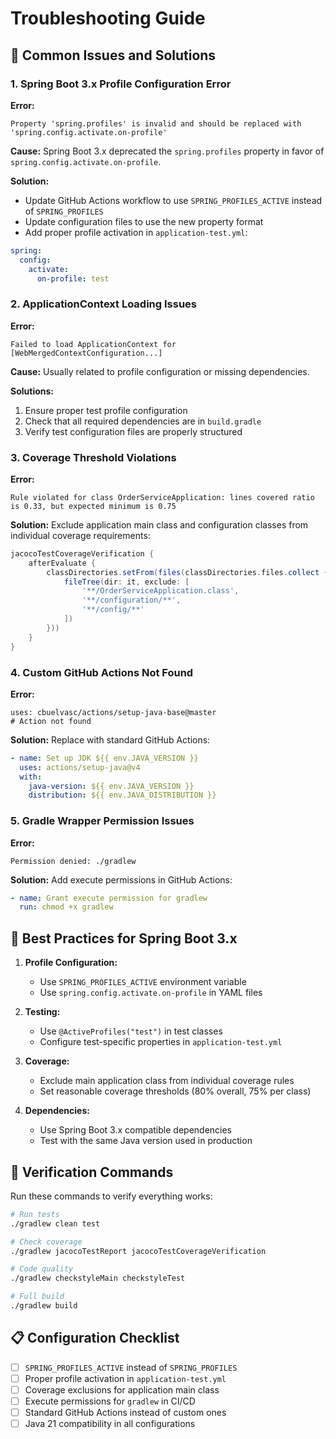 # Troubleshooting Guide

## 🚨 Common Issues and Solutions

### 1. Spring Boot 3.x Profile Configuration Error

**Error:**
```
Property 'spring.profiles' is invalid and should be replaced with 'spring.config.activate.on-profile'
```

**Cause:** Spring Boot 3.x deprecated the `spring.profiles` property in favor of `spring.config.activate.on-profile`.

**Solution:**
- Update GitHub Actions workflow to use `SPRING_PROFILES_ACTIVE` instead of `SPRING_PROFILES`
- Update configuration files to use the new property format
- Add proper profile activation in `application-test.yml`:

```yaml
spring:
  config:
    activate:
      on-profile: test
```

### 2. ApplicationContext Loading Issues

**Error:**
```
Failed to load ApplicationContext for [WebMergedContextConfiguration...]
```

**Cause:** Usually related to profile configuration or missing dependencies.

**Solutions:**
1. Ensure proper test profile configuration
2. Check that all required dependencies are in `build.gradle`
3. Verify test configuration files are properly structured

### 3. Coverage Threshold Violations

**Error:**
```
Rule violated for class OrderServiceApplication: lines covered ratio is 0.33, but expected minimum is 0.75
```

**Solution:** Exclude application main class and configuration classes from individual coverage requirements:

```gradle
jacocoTestCoverageVerification {
    afterEvaluate {
        classDirectories.setFrom(files(classDirectories.files.collect {
            fileTree(dir: it, exclude: [
                '**/OrderServiceApplication.class',
                '**/configuration/**',
                '**/config/**'
            ])
        }))
    }
}
```

### 4. Custom GitHub Actions Not Found

**Error:**
```
uses: cbuelvasc/actions/setup-java-base@master
# Action not found
```

**Solution:** Replace with standard GitHub Actions:
```yaml
- name: Set up JDK ${{ env.JAVA_VERSION }}
  uses: actions/setup-java@v4
  with:
    java-version: ${{ env.JAVA_VERSION }}
    distribution: ${{ env.JAVA_DISTRIBUTION }}
```

### 5. Gradle Wrapper Permission Issues

**Error:**
```
Permission denied: ./gradlew
```

**Solution:** Add execute permissions in GitHub Actions:
```yaml
- name: Grant execute permission for gradlew
  run: chmod +x gradlew
```

## 🔧 Best Practices for Spring Boot 3.x

1. **Profile Configuration:**
   - Use `SPRING_PROFILES_ACTIVE` environment variable
   - Use `spring.config.activate.on-profile` in YAML files

2. **Testing:**
   - Use `@ActiveProfiles("test")` in test classes
   - Configure test-specific properties in `application-test.yml`

3. **Coverage:**
   - Exclude main application class from individual coverage rules
   - Set reasonable coverage thresholds (80% overall, 75% per class)

4. **Dependencies:**
   - Use Spring Boot 3.x compatible dependencies
   - Test with the same Java version used in production

## 🚀 Verification Commands

Run these commands to verify everything works:

```bash
# Run tests
./gradlew clean test

# Check coverage
./gradlew jacocoTestReport jacocoTestCoverageVerification

# Code quality
./gradlew checkstyleMain checkstyleTest

# Full build
./gradlew build
```

## 📋 Configuration Checklist

- [ ] `SPRING_PROFILES_ACTIVE` instead of `SPRING_PROFILES`
- [ ] Proper profile activation in `application-test.yml`
- [ ] Coverage exclusions for application main class
- [ ] Execute permissions for `gradlew` in CI/CD
- [ ] Standard GitHub Actions instead of custom ones
- [ ] Java 21 compatibility in all configurations 